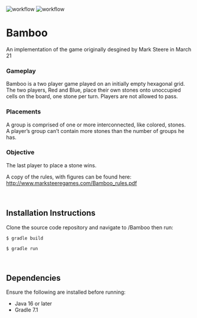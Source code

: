 ![workflow](https://github.com/S010MON/Bamboo/actions/workflows/gradle_build.yml/badge.svg)
![workflow](https://github.com/S010MON/Bamboo/actions/workflows/windows_build.yml/badge.svg)

# Bamboo
An implementation of the game originally desgined by Mark Steere in March 21

### Gameplay
Bamboo is a two player game played on an initially empty hexagonal grid.  The 
two players, Red and Blue, place their own stones onto unoccupied cells on the 
board, one stone per turn.  Players are not allowed to pass.

### Placements 
A group is comprised of one or more interconnected, like colored, stones.  
A player’s group can’t contain more stones than the number of groups he has.

### Objective
The last player to place a stone wins.


A copy of the rules, with figures can be found here: http://www.marksteeregames.com/Bamboo_rules.pdf

<br/>

## Installation Instructions
Clone the source code repository and navigate to /Bamboo then run:

    $ gradle build
    
    $ gradle run

<br/>

## Dependencies
Ensure the following are installed before running:
- Java 16 or later
- Gradle 7.1

